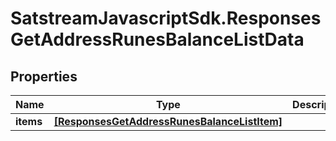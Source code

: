 # SatstreamJavascriptSdk.ResponsesGetAddressRunesBalanceListData

## Properties
Name | Type | Description | Notes
------------ | ------------- | ------------- | -------------
**items** | [**[ResponsesGetAddressRunesBalanceListItem]**](ResponsesGetAddressRunesBalanceListItem.md) |  | [optional] 
